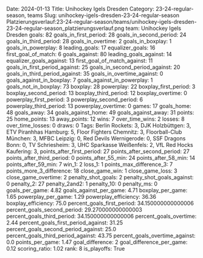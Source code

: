 Date: 2024-01-13
Title: Unihockey Igels Dresden
Category: 23-24-regular-season, teams
Slug: unihockey-igels-dresden-23-24-regular-season
Platzierungsverlauf:23-24-regular-season/teams/unihockey-igels-dresden-23-24-regular-season_platzierungsverlauf.png
team: Unihockey Igels Dresden
goals: 82
goals_in_first_period: 28
goals_in_second_period: 24
goals_in_third_period: 28
goals_in_overtime: 2
goals_in_boxplay: 1
goals_in_powerplay: 8
leading_goals: 17
equalizer_goals: 16
first_goal_of_match: 6
goals_against: 80
leading_goals_against: 14
equalizer_goals_against: 13
first_goal_of_match_against: 11
goals_in_first_period_against: 25
goals_in_second_period_against: 20
goals_in_third_period_against: 35
goals_in_overtime_against: 0
goals_against_in_boxplay: 7
goals_against_in_powerplay: 1
goals_not_in_boxplay: 73
boxplay: 28
powerplay: 22
boxplay_first_period: 3
boxplay_second_period: 13
boxplay_third_period: 12
boxplay_overtime: 0
powerplay_first_period: 3
powerplay_second_period: 6
powerplay_third_period: 13
powerplay_overtime: 0
games: 17
goals_home: 48
goals_away: 34
goals_against_home: 49
goals_against_away: 31
points: 25
home_points: 13
away_points: 12
wins: 7
over_time_wins: 2
losses: 8
over_time_losses: 0
draws: 0
Tags:  Berlin Rockets: 3,  DJK Holzbüttgen: 3,  ETV Piranhhas Hamburg: 5,  Floor Fighters Chemnitz: 3,  Floorball-Club München: 3,  MFBC Leipzig: 0,  Red Devils Wernigerode: 0,  SSF Dragons Bonn: 0,  TV Schriesheim: 3,  UHC Sparkasse Weißenfels: 2,  VfL Red Hocks Kaufering: 3,
points_after_first_period: 27
points_after_second_period: 27
points_after_third_period: 0
points_after_55_min: 24
points_after_58_min: 14
points_after_59_min: 7
win_1: 2
loss_1: 1
points_max_difference_3: 7
points_more_3_difference: 18
close_game_win: 1
close_game_loss: 3
close_game_overtime: 2
penalty_shot_goals: 2
penalty_shot_goals_against: 0
penalty_2: 27
penalty_2and2: 1
penalty_10: 0
penalty_ms: 0
goals_per_game: 4.82
goals_against_per_game: 4.71
boxplay_per_game: 1.65
powerplay_per_game: 1.29
powerplay_efficiency: 36.36
boxplay_efficiency: 75.0
percent_goals_first_period: 34.150000000000006
percent_goals_second_period: 29.270000000000003
percent_goals_third_period: 34.150000000000006
percent_goals_overtime: 2.44
percent_goals_first_period_against: 31.25
percent_goals_second_period_against: 25.0
percent_goals_third_period_against: 43.75
percent_goals_overtime_against: 0.0
points_per_game: 1.47
goal_difference: 2
goal_difference_per_game: 0.12
scoring_ratio: 1.02
rank: 8
is_playoffs: True
